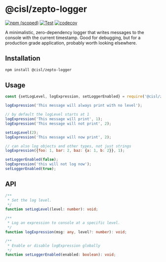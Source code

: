 # @cisl/zepto-logger

[![npm (scoped)](https://img.shields.io/npm/v/@cisl/zepto-logger)](https://npmjs.com/package/@cisl/zepto-logger)
[![Test](https://github.com/cislrpi/zepto-logger/workflows/Test/badge.svg?branch=master&event=push)](https://github.com/cislrpi/zepto-logger/actions?query=workflow%3ATest+branch%3Amaster+event%3Apush)
[![codecov](https://codecov.io/gh/cislrpi/zepto-logger/branch/master/graph/badge.svg)](https://codecov.io/gh/cislrpi/zepto-logger)

A minimalistic, zero-dependency logger that writes messages to the console with
the current timestamp. Good for debugging, but for a production grade
application, probably worth looking elsewhere.

## Installation

```bash
npm install @cisl/zepto-logger
```

## Usage

```javascript
const {setLogLevel, logExpression, setLoggerEnabled} = require('@cisl/zepto-logger');

logExpression('This message will always print with no level');

// by default the logLevel starts at 1
logExpression('This message will print', 1);
logExpression('This message will not print', 2);

setLogLevel(2);
logExpression('This message will now print', 2);

// can also log objects and other types, not just strings
logExpression({foo: 1, bar: 2, baz: {a: 1, b: 2}}, 1);

setLoggerEnabled(false);
logExpression('this will not log now');
setLoggerEnabled(true);
```

## API

```typescript
/**
 * Set the log level.
 */
function setLogLevel(level: number): void;

/**
 * Log an expression to console at a specific level.
 */
function logExpression(msg: any, level?: number): void;

/**
 * Enable or disable logExpression globally
 */
function setLoggerEnabled(enabled: boolean): void;
```
